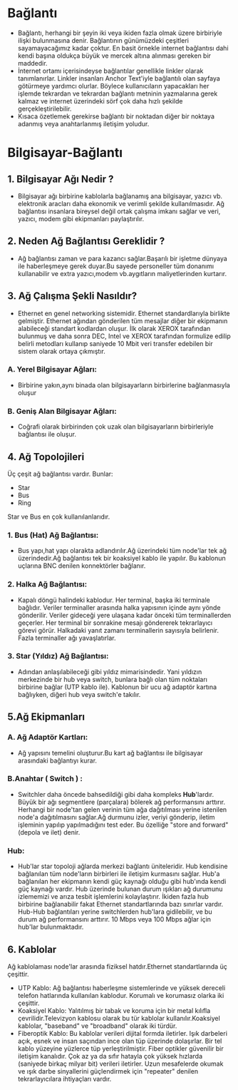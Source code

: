 # Bağlantı
- Bağlantı, herhangi bir şeyin iki veya ikiden fazla olmak üzere birbiriyle ilişki bulunmasına denir. Bağlantının günümüzdeki çeşitleri sayamayacağımız kadar çoktur. En basit örnekle internet bağlantısı dahi kendi başına oldukça büyük ve mercek altına alınması gereken bir maddedir.
- İnternet ortamı içerisindeyse bağlantılar genellikle linkler olarak tanımlanırlar. Linkler insanları Anchor Text'iyle bağlantılı olan sayfaya götürmeye yardımcı olurlar. Böylece kullanıcıların yapacakları her işlemde tekrardan ve tekrardan bağlantı metninin yazmalarına gerek kalmaz ve internet üzerindeki sörf çok daha hızlı şekilde gerçekleştirilebilir.
- Kısaca özetlemek gerekirse bağlantı bir noktadan diğer bir noktaya adanmış veya anahtarlanmış iletişim yoludur.

# Bilgisayar-Bağlantı

## 1. Bilgisayar Ağı Nedir ?
- Bilgisayar ağı birbirine kablolarla bağlanamış ana bilgisayar, yazıcı vb. elektronik aracları daha ekonomik ve verimli şekilde kullanılmasıdır. Ağ bağlantısı insanlara bireysel değil ortak çalışma imkanı sağlar ve veri, yazıcı, modem gibi ekipmanları paylaştırılır.

## 2. Neden Ağ Bağlantısı Gereklidir ?
- Ağ bağlantısı zaman ve para kazancı sağlar.Başarılı bir işletme dünyaya ile haberleşmeye gerek duyar.Bu sayede personeller tüm donanımı kullanabilir ve extra yazıcı,modem vb.aygıtların maliyetlerinden kurtarır.

## 3. Ağ Çalışma Şekli Nasıldır?
- Ethernet en genel networking sistemidir. Ethernet standardlarıyla birlikte gelmiştir. Ethernet ağından gönderilen tüm mesajlar diğer bir ekipmanın alabileceği standart kodlardan oluşur. İlk olarak XEROX tarafından bulunmuş ve daha sonra DEC, Intel ve XEROX tarafından formulize edilip belirli metodları kullanıp saniyede 10 Mbit veri transfer edebilen bir sistem olarak ortaya çıkmıştır.

### A. Yerel Bilgisayar Ağları:
- Birbirine yakın,aynı binada olan bilgisayarların birbirlerine bağlanmasıyla oluşur

### B. Geniş Alan Bilgisayar Ağları:
- Coğrafi olarak birbirinden çok uzak olan bilgisayarların birbirleriyle bağlantısı ile oluşur.

## 4. Ağ Topolojileri
Üç çeşit ağ bağlantısı vardır. Bunlar:
- Star
- Bus
- Ring

Star ve Bus en çok kullanılanlarıdır.

### 1. Bus (Hat) Ağ Bağlantısı:
- Bus yapı,hat yapı olarakta adlandırılır.Ağ üzerindeki tüm node'lar tek ağ üzerindedir.Ağ bağlantısı tek bir koaksiyel kablo ile yapılır. Bu kablonun uçlarına BNC denilen konnektörler bağlanır.

### 2. Halka Ağ Bağlantısı: 
- Kapalı döngü halindeki kablodur. Her terminal, başka iki terminale bağlıdır. Veriler terminaller arasında halka yapısının içinde aynı yönde gönderilir. Veriler gideceği yere ulaşana kadar önceki tüm terminallerden geçerler. Her terminal bir sonrakine mesajı göndererek tekrarlayıcı görevi görür. Halkadaki yanıt zamanı terminallerin sayısıyla belirlenir. Fazla terminaller ağı yavaşlatırlar.

### 3. Star (Yıldız) Ağ Bağlantısı:
- Adından anlaşılabileceği gibi yıldız mimarisindedir. Yani yıldızın merkezinde bir hub veya switch, bunlara bağlı olan tüm noktaları birbirine bağlar (UTP kablo ile). Kablonun bir ucu ağ adaptör kartına bağlıyken, diğeri hub veya switch'e takılır.

## 5.Ağ Ekipmanları

### A. Ağ Adaptör Kartları: 
- Ağ yapısını temelini oluşturur.Bu kart ağ bağlantısı ile bilgisayar arasındaki bağlantıyı kurar.

### B.Anahtar ( Switch ) :
- Switchler daha öncede bahsedildiği gibi daha kompleks **Hub**'lardır. Büyük bir ağı segmentlere (parçalara) bölerek ağ performansını arttırır. Herhangi bir node'tan gelen verinin tüm ağa dağıtılması yerine istenilen node'a dağıtılmasını sağlar.Ağ durmunu izler, veriyi gönderip, iletim işleminin yapılıp yapılmadığını test eder. Bu özelliğe "store and forward" (depola ve ilet) denir.

### Hub: 
- Hub'lar star topoloji ağlarda merkezi bağlantı üniteleridir. Hub kendisine bağlanılan tüm node'ların birbirleri ile iletişim kurmasını sağlar. Hub'a bağlanılan her ekipmanın kendi güç kaynağı olduğu gibi hub'ında kendi güç kaynağı vardır. Hub üzerinde bulunan durum ışıkları ağ durumunu izlememizi ve arıza tesbit işlemlerini kolaylaştırır. İkiden fazla hub birbirine bağlanabilir fakat Ethernet standartlarında bazı sınırlar vardır. Hub-Hub bağlantıları yerine switchlerden hub'lara gidilebilir, ve bu durum ağ performansını arttırır. 10 Mbps veya 100 Mbps ağlar için hub'lar bulunmaktadır.

## 6. Kablolar
Ağ kablolaması node'lar arasında fiziksel hatdır.Ethernet standartlarında üç çeşittir.
- UTP Kablo:
Ağ bağlantısı haberleşme sistemlerinde ve yüksek dereceli telefon hatlarında kullanılan kablodur. Korumalı ve korumasız olarka iki çeşittir.
- Koaksiyel Kablo:
Yalıtılmış bir tabak ve koruma için bir metal kılıfla çevrilidir.Televizyon kablosu olarak bu tür kablolar kullanılır.Koaksiyel kablolar, "baseband" ve "broadband" olarak iki türdür.
- Fiberoptik Kablo:
Bu kablolar verileri dijital formda iletirler. Işık darbeleri açık, esnek ve insan saçından ince olan tüp üzerinde dolaşırlar. Bir tel kablo yüzeyine yüzlerce tüp yerleştirilmiştir. Fiber optikler güvenilir bir iletişim kanalıdır. Çok az ya da sıfır hatayla çok yüksek hızlarda (saniyede birkaç milyar bit) verileri iletirler. Uzun mesafelerde okumak ve ışık darbe sinyallerini güçlendirmek için "repeater" denilen tekrarlayıcılara ihtiyaçları vardır.


